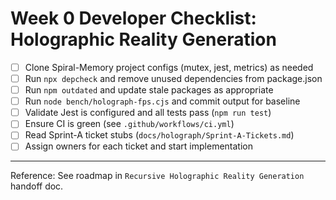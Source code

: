 # Week 0 Developer Checklist: Holographic Reality Generation

- [ ] Clone Spiral-Memory project configs (mutex, jest, metrics) as needed
- [ ] Run `npx depcheck` and remove unused dependencies from package.json
- [ ] Run `npm outdated` and update stale packages as appropriate
- [ ] Run `node bench/holograph-fps.cjs` and commit output for baseline
- [ ] Validate Jest is configured and all tests pass (`npm run test`)
- [ ] Ensure CI is green (see `.github/workflows/ci.yml`)
- [ ] Read Sprint-A ticket stubs (`docs/holograph/Sprint-A-Tickets.md`)
- [ ] Assign owners for each ticket and start implementation

---
Reference: See roadmap in `Recursive Holographic Reality Generation` handoff doc.